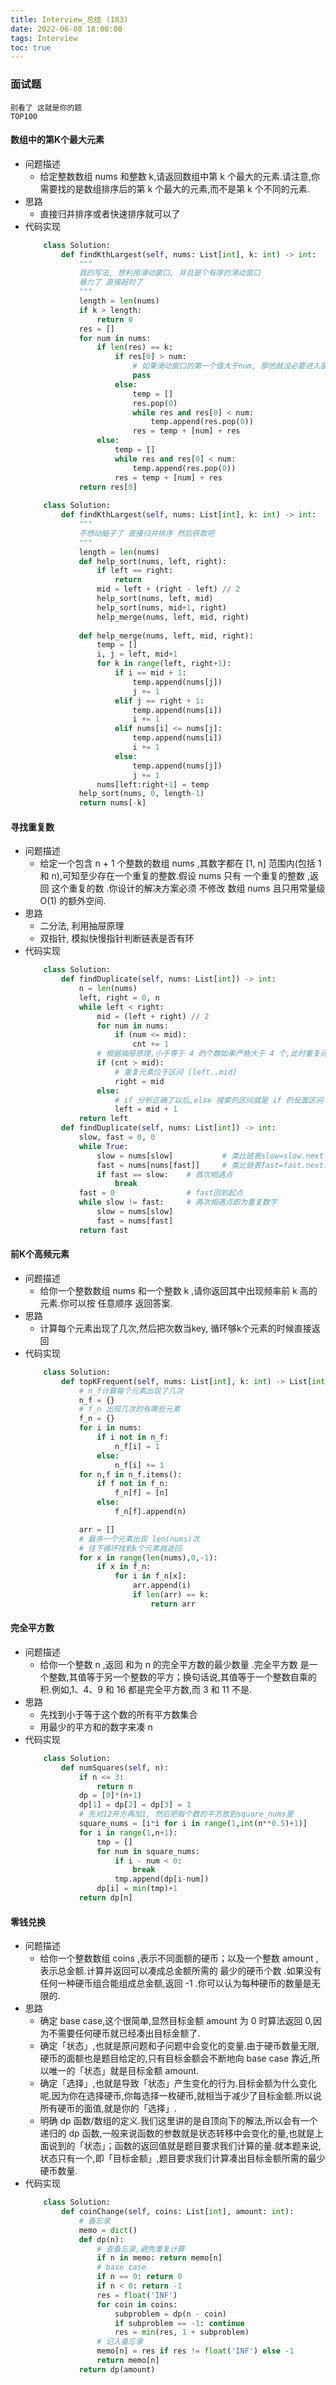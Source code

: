 ```yaml
---
title: Interview_总结 (183)
date: 2022-06-08 18:00:00
tags: Interview
toc: true
---
```


### 面试题
    别看了 这就是你的题
    TOP100

<!-- more -->

#### 数组中的第K个最大元素
- 问题描述
    * 给定整数数组 nums 和整数 k,请返回数组中第 k 个最大的元素.请注意,你需要找的是数组排序后的第 k 个最大的元素,而不是第 k 个不同的元素.
- 思路
    * 直接归并排序或者快速排序就可以了
- 代码实现
    ```python
        class Solution:
            def findKthLargest(self, nums: List[int], k: int) -> int:
                """
                我的写法, 想利用滑动窗口, 并且是个有序的滑动窗口
                暴力了 直接超时了
                """
                length = len(nums)
                if k > length:
                    return 0
                res = []
                for num in nums:
                    if len(res) == k:
                        if res[0] > num:
                            # 如果滑动窗口的第一个值大于num, 那他就没必要进入窗口里
                            pass
                        else:
                            temp = []
                            res.pop(0)
                            while res and res[0] < num:
                                temp.append(res.pop(0))
                            res = temp + [num] + res
                    else:
                        temp = []
                        while res and res[0] < num:
                            temp.append(res.pop(0))
                        res = temp + [num] + res
                return res[0]
        
        class Solution:
            def findKthLargest(self, nums: List[int], k: int) -> int:
                """
                不想动脑子了 直接归并排序 然后获取吧
                """
                length = len(nums)
                def help_sort(nums, left, right):
                    if left == right:
                        return
                    mid = left + (right - left) // 2
                    help_sort(nums, left, mid)
                    help_sort(nums, mid+1, right)
                    help_merge(nums, left, mid, right)
                    
                def help_merge(nums, left, mid, right):
                    temp = []
                    i, j = left, mid+1
                    for k in range(left, right+1):
                        if i == mid + 1:
                            temp.append(nums[j])
                            j += 1
                        elif j == right + 1:
                            temp.append(nums[i])
                            i += 1
                        elif nums[i] <= nums[j]:
                            temp.append(nums[i])
                            i += 1
                        else:
                            temp.append(nums[j])
                            j += 1
                    nums[left:right+1] = temp
                help_sort(nums, 0, length-1)
                return nums[-k]
    ```

#### 寻找重复数
- 问题描述
    * 给定一个包含 n + 1 个整数的数组 nums ,其数字都在 [1, n] 范围内(包括 1 和 n),可知至少存在一个重复的整数.假设 nums 只有 一个重复的整数 ,返回 这个重复的数 .你设计的解决方案必须 不修改 数组 nums 且只用常量级 O(1) 的额外空间.
- 思路
    * 二分法, 利用抽屉原理
    * 双指针, 模拟快慢指针判断链表是否有环
- 代码实现
    ```python
        class Solution:
            def findDuplicate(self, nums: List[int]) -> int:
                n = len(nums)
                left, right = 0, n
                while left < right:
                    mid = (left + right) // 2
                    for num in nums:
                        if (num <= mid):
                            cnt += 1
                    # 根据抽屉原理,小于等于 4 的个数如果严格大于 4 个,此时重复元素一定出现在 [1..4] 区间里
                    if (cnt > mid):
                        # 重复元素位于区间 [left..mid]
                        right = mid
                    else:
                        # if 分析正确了以后,else 搜索的区间就是 if 的反面区间 [mid + 1..right]
                        left = mid + 1
                return left
            def findDuplicate(self, nums: List[int]) -> int:
                slow, fast = 0, 0
                while True:
                    slow = nums[slow]           # 类比链表slow=slow.next
                    fast = nums[nums[fast]]     # 类比链表fast=fast.next.next
                    if fast == slow:    # 首次相遇点
                        break
                fast = 0                # fast回到起点
                while slow != fast:     # 再次相遇点即为重复数字
                    slow = nums[slow]
                    fast = nums[fast]
                return fast
    ```

#### 前K个高频元素
- 问题描述
    * 给你一个整数数组 nums 和一个整数 k ,请你返回其中出现频率前 k 高的元素.你可以按 任意顺序 返回答案.
- 思路
    * 计算每个元素出现了几次,然后把次数当key, 循环够k个元素的时候直接返回
- 代码实现
    ```python
        class Solution:
            def topKFrequent(self, nums: List[int], k: int) -> List[int]:
                # n_f计算每个元素出现了几次
                n_f = {}
                # f_n 出现几次的有哪些元素
                f_n = {}
                for i in nums:
                    if i not in n_f:
                        n_f[i] = 1
                    else:
                        n_f[i] += 1
                for n,f in n_f.items():
                    if f not in f_n:
                        f_n[f] = [n]
                    else:
                        f_n[f].append(n)

                arr = []
                # 最多一个元素出现 len(nums)次
                # 往下循环找到k个元素就返回
                for x in range(len(nums),0,-1):
                    if x in f_n:
                        for i in f_n[x]:
                            arr.append(i)
                            if len(arr) == k:
                                return arr
    ```

#### 完全平方数
- 问题描述
    * 给你一个整数 n ,返回 和为 n 的完全平方数的最少数量 .完全平方数 是一个整数,其值等于另一个整数的平方；换句话说,其值等于一个整数自乘的积.例如,1、4、9 和 16 都是完全平方数,而 3 和 11 不是.
- 思路
    * 先找到小于等于这个数的所有平方数集合
    * 用最少的平方和的数字来凑 n
- 代码实现
    ```python
        class Solution:
            def numSquares(self, n):
                if n <= 3:
                    return n
                dp = [0]*(n+1)
                dp[1] = dp[2] = dp[3] = 1
                # 先对12开方再加1, 然后把每个数的平方放到square_nums里
                square_nums = [i*i for i in range(1,int(n**0.5)+1)]
                for i in range(1,n+1):
                    tmp = []
                    for num in square_nums:
                        if i - num < 0:
                            break
                        tmp.append(dp[i-num])
                    dp[i] = min(tmp)+1
                return dp[n]
    ```

#### 零钱兑换
- 问题描述
    * 给你一个整数数组 coins ,表示不同面额的硬币；以及一个整数 amount ,表示总金额.计算并返回可以凑成总金额所需的 最少的硬币个数 .如果没有任何一种硬币组合能组成总金额,返回 -1 .你可以认为每种硬币的数量是无限的.
- 思路
    * 确定 base case,这个很简单,显然目标金额 amount 为 0 时算法返回 0,因为不需要任何硬币就已经凑出目标金额了.
    * 确定「状态」,也就是原问题和子问题中会变化的变量.由于硬币数量无限,硬币的面额也是题目给定的,只有目标金额会不断地向 base case 靠近,所以唯一的「状态」就是目标金额 amount.
    * 确定「选择」,也就是导致「状态」产生变化的行为.目标金额为什么变化呢,因为你在选择硬币,你每选择一枚硬币,就相当于减少了目标金额.所以说所有硬币的面值,就是你的「选择」.
    * 明确 dp 函数/数组的定义.我们这里讲的是自顶向下的解法,所以会有一个递归的 dp 函数,一般来说函数的参数就是状态转移中会变化的量,也就是上面说到的「状态」；函数的返回值就是题目要求我们计算的量.就本题来说,状态只有一个,即「目标金额」,题目要求我们计算凑出目标金额所需的最少硬币数量.
- 代码实现
    ```python
        class Solution:
            def coinChange(self, coins: List[int], amount: int):
                # 备忘录
                memo = dict()
                def dp(n):
                    # 查备忘录,避免重复计算
                    if n in memo: return memo[n]
                    # base case
                    if n == 0: return 0
                    if n < 0: return -1
                    res = float('INF')
                    for coin in coins:
                        subproblem = dp(n - coin)
                        if subproblem == -1: continue
                        res = min(res, 1 + subproblem)
                    # 记入备忘录
                    memo[n] = res if res != float('INF') else -1
                    return memo[n]
                return dp(amount)
    ```
